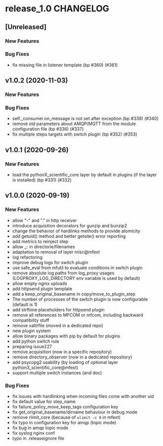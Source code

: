 # release_1.0 CHANGELOG


## [Unreleased]

### New Features


### Bug Fixes
- fix missing file in listener template (bp #360) (#361)





## v1.0.2 (2020-11-03)

### New Features


### Bug Fixes
- self._consumer.on_message is not set after exception (bp #338) (#340)
- remove old parameters about AMQP/MQTT from the module configuration file (bp #336) (#337)
- fix multiple steps targets with switch plugin (bp #352) (#353)





## v1.0.1 (2020-09-26)

### New Features
- load the pythonX_scientific_core layer by default in plugins (if the layer is installed) (bp #331) (#332)






## v1.0.0 (2020-09-19)

### New Features
- allow "-" and "." in http receiver
- introduce acquisition decorators for gunzip and bunzip2
- change the behavior of hardlinks methods to provide atomicity
- add getuid() method and better getsite() error reporting
- add metrics to reinject step
- allow ,;: in directorie/filenames
- adaptation to removal of layer misc@mfext
- log refactoring
- improve debug logs for switch plugin
- use safe_eval from mfutil to evaluate conditions in switch plugin
- remove absolute log paths from log_proxy usages (LOGPROXY_LOG_DIRECTORY env variable is used by default)
- allow empty nginx uploads
- add httpsend plugin template
- add a keep_original_basename in copy/move_to_plugin_step
- The number of processes of the switch plugin is now configurable (default is 1)
- add strftime placeholders for httpsend plugin
- remove all references to MFCOM or mfcom, including backward compatibility stuff
- remove xattrfile (moved in a dedicated repo)
- new plugin system
- allow binary packages with pip by default for plugins
- add python switch rule
- preparing issue227
- remove acquisition (now in a specific repository)
- remove directory_observer (now in a dedicated repository)
- add psycopg2 usability (by loading of optional layer python3_scientific_core@mfext)
- support multiple switch instances (and doc)


### Bug Fixes
- fix issues with hardlinking when incoming files come with another uid
- fix default value for step_name
- fix failure_policy_move_keep_tags configuration key
- fix get_original_basename/dirname behaviour in debug mode
- remove rlimit_core (because of `ulimit -c 0` in mfext)
- fix typo in configuration key for amqp (topic mode)
- fix bug in amqp topic mode
- fix syslog nginx conf
- typo in .releaseignore file





